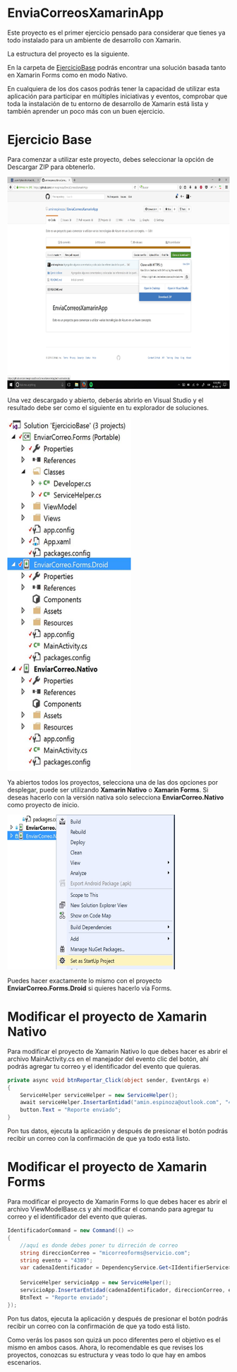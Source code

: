 # EnviaCorreosXamarinApp
Este proyecto es el primer ejercicio pensado para considerar que tienes ya todo instalado para un ambiente de desarrollo con Xamarin.

La estructura del proyecto es la siguiente.

En la carpeta de [EjercicioBase](https://github.com/aminespinoza/EnviaCorreosXamarinApp/tree/master/EjercicioBase) podrás encontrar una solución basada tanto en Xamarin Forms como en modo Nativo.

En cualquiera de los dos casos podrás tener la capacidad de utilizar esta aplicación para participar en múltiples iniciativas y eventos, comprobar que toda la instalación de tu entorno de desarrollo de Xamarin está lista y también aprender un poco más con un buen ejercicio.

# Ejercicio Base

Para comenzar a utilizar este proyecto, debes seleccionar la opción de Descargar ZIP para obtenerlo.

<img src="Imagenes/Imagen01.jpg" width="640" height="480"/>

Una vez descargado y abierto, deberás abrirlo en Visual Studio y el resultado debe ser como el siguiente en tu explorador de soluciones.

<img src="Imagenes/Imagen02.jpg" width="280" height="800"/>

Ya abiertos todos los proyectos, selecciona una de las dos opciones por desplegar, puede ser utilizando **Xamarin Nativo** o **Xamarin Forms**. Si deseas hacerlo con la versión nativa solo selecciona **EnviarCorreo.Nativo** como proyecto de inicio.

<img src="Imagenes/Imagen03.jpg" width="380" height="350"/>

Puedes hacer exactamente lo mismo con el proyecto **EnviarCorreo.Forms.Droid** si quieres hacerlo vía Forms. 

# Modificar el proyecto de Xamarin Nativo

Para modificar el proyecto de Xamarin Nativo lo que debes hacer es abrir el archivo MainActivity.cs en el manejador del evento clic del botón, ahí podrás agregar tu correo y el identificador del evento que quieras.
```csharp
private async void btnReportar_Click(object sender, EventArgs e)
{
    ServiceHelper serviceHelper = new ServiceHelper();
    await serviceHelper.InsertarEntidad("amin.espinoza@outlook.com", "4389");
    button.Text = "Reporte enviado";
}
```
Pon tus datos, ejecuta la aplicación y después de presionar el botón podrás recibir un correo con la confirmación de que ya todo está listo.

# Modificar el proyecto de Xamarin Forms
Para modificar el proyecto de Xamarin Forms lo que debes hacer es abrir el archivo ViewModelBase.cs y ahí modificar el comando para agregar tu correo y el identificador del evento que quieras.
```csharp
IdentificadorCommand = new Command(() =>
{
    //aquí es donde debes poner tu dirreción de correo
    string direccionCorreo = "micorreoforms@servicio.com";
    string evento = "4389";
    var cadenaIdentificador = DependencyService.Get<IIdentifierService>().ObtenerIdentificador(direccionCorreo);

    ServiceHelper servicioApp = new ServiceHelper();
    servicioApp.InsertarEntidad(cadenaIdentificador, direccionCorreo, evento);
    BtnText = "Reporte enviado";
});
```

Pon tus datos, ejecuta la aplicación y después de presionar el botón podrás recibir un correo con la confirmación de que ya todo está listo.

Como verás los pasos son quizá un poco diferentes pero el objetivo es el mismo en ambos casos. Ahora, lo recomendable es que revises los proyectos, conozcas su estructura y veas todo lo que hay en ambos escenarios.

